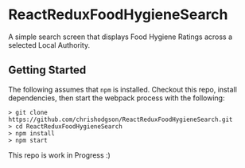 # ReactReduxFoodHygieneSearch

A simple search screen that displays Food Hygiene Ratings across a selected Local Authority.

## Getting Started

The following assumes that `npm` is installed. Checkout this repo, install dependencies, 
then start the webpack process with the following:

```
> git clone https://github.com/chrishodgson/ReactReduxFoodHygieneSearch.git
> cd ReactReduxFoodHygieneSearch
> npm install
> npm start
```

This repo is work in Progress :)
